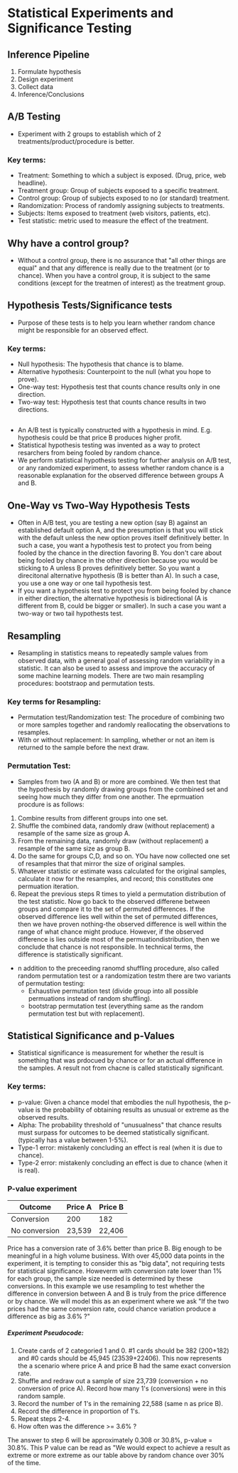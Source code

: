 # Statistical Experiments and Significance Testing

## Inference Pipeline
1. Formulate hypothesis
2. Design experiment
3. Collect data
4. Inference/Conclusions

## A/B Testing
- Experiment with 2 groups to establish which of 2 treatments/product/procedure is better.

### Key terms:
- Treatment: Something to which a subject is exposed. (Drug, price, web headline).
- Treatment group: Group of subjects exposed to a specific treatment.
- Control group: Group of subjects exposed to no (or standard) treatment.
- Randomization: Process of randomly assigning subjects to treatments.
- Subjects: Items exposed to treatment (web visitors, patients, etc).
- Test statistic: metric used to measure the effect of the treatment.
  
## Why have a control group?
- Without a control group, there is no assurance that "all other things are equal" and that any difference is really due to the treatment (or to chance). When you have a control group, it is subject to the same conditions (except for the treatmen of interest) as the treatment group.

## Hypothesis Tests/Significance tests
- Purpose of these tests is to help you learn whether random chance might be responsible for an observed effect.

### Key terms:
- Null hypothesis: The hypothesis that chance is to blame.
- Alternative hypothesis: Counterpoint to the null (what you hope to prove).
- One-way test: Hypothesis test that counts chance results only in one direction.
- Two-way test: Hypothesis test that counts chance results in two directions.

##
- An A/B test is typically constructed with a hypothesis in mind. E.g. hypothesis could be that price B produces higher profit.
- Statistical hypothesis testing was invented as a way to protect resarchers from being fooled by random chance.
- We perform statistical hypothesis testing for further analysis on A/B test, or any randomized experiment, to assess whether random chance is a reasonable explanation for the observed difference between groups A and B.

## One-Way vs Two-Way Hypothesis Tests
- Often in A/B test, you are testing a new option (say B) against an established default option A, and the presumption is that you will stick with the default unless the new option proves itself definitively better. In such a case, you want a hypothesis test to protect you from being fooled by the chance in the direction favoring B. You don't care about being fooled by chance in the other direction because you would be sticking to A unless B proves definitively better. So you want a direcitonal alternative hypothesis (B is better than A). In such a case, you use a one way or one tail hypothesis test.
- If  you want a hypothesis test to protect you from being fooled by chance in either direction, the alternative hypothesis is bidirectional (A is different from B, could be bigger or smaller). In such a case you want a two-way or two tail hypothests test.

## Resampling
- Resampling in statistics means to repeatedly sample values from observed data, with a general goal of assessing random variability in a statistic. It can also be used to assess and improve the accuracy of some machine learning models. There are two main resampling procedures: bootstraop and permutation tests.

### Key terms for Resampling:
- Permutation test/Randomization test: The procedure of combining two or more samples together and randomly reallocating the observations to resamples.
- With or without replacement: In sampling, whether or not an item is returned to the sample before the next draw.

### Permutation Test:
- Samples from two (A and B) or more are combined. We then test that the hypothesis by randomly drawing groups from the combined set and seeing how much they differ from one another. The eprmuation procdure is as follows:
1. Combine results from different groups into one set.
2. Shuffle the combined data, randomly draw (without replacement) a resample of the same size as group A.
3. From the remaining data, randomly draw (without replacement) a resample of the same size as group B.
4. Do the same for groups C,D, and so on. YOu have now collected one set of resamples that that mirror the size of original samples.
5. Whatever statistic or estimate wass calculated for the original samples, calculate it now for the resamples, and record; this constitutes one permuation iteration.
6. Repeat the previous steps R times to yield a permutation distribution of the test statistic.
Now go back to the observed differene between groups and compare it to the set of permuted differences. If the observed difference lies well within the set of permuted differences, then  we have proven nothing-the observed difference is well within the range of what chance might produce. However, if the observed difference is lies outside most of the permuationdistribution, then we conclude that chance is not responsible. In technical terms, the difference is statistically significant.

- n addition to the preceeding ranomd shuffling procedure, also called random permutation test or a randomization testm there are two variants of permutation testing:
  - Exhaustive permutation test (divide group into all possible permuations instead of random shuffling).
  - bootstrap permutation test (everything same as the random permutation test but with replacement).

## Statistical Significance and p-Values
- Statistical significance is measurement for whether the result is something that was prdocued by chance or for an actual difference in the samples. A result not from chacne is called statistically significant.

### Key terms:
- p-value: Given a chance model that embodies the null hypothesis, the p-value is the probability of obtaining results as unusual or extreme as the observed results.
- Alpha: The probability threshold of "unusualness" that chance results must surpass for outcomes to be deemed statistically significant. (typically has a value between 1-5%).
- Type-1 error: mistakenly concluding an effect is real (when it is due to chance).
- Type-2 error: mistakenly concluding an effect is due to chance (when it is real).

### P-value experiment
| Outcome |  Price A | Price B  |
|--  | -- |---|
| Conversion | 200 | 182  |
| No conversion | 23,539 | 22,406  |

Price has a conversion rate of 3.6% better than price B. Big enough to be meaningful in a high volume business. With over 45,000 data points in the experiment, it is tempting to consider this as "big data", not requiring tests for statistical significance. Howeverm with conversion rate lower than 1% for each group, the sample size needed is determined by these conversions. In this example we use resampling to test whether the difference in conversion between A and B is truly from the price difference or by chance.
We will model this as an experiment where we ask "If the two prices had the same conversion rate, could chance variation produce a difference as big as 3.6% ?"
##### Experiment Pseudocode:
1. Create cards of 2 categoried 1 and 0. #1 cards should be 382 (200+182) and #0 cards should be 45,945 (23539+22406). This now represents the a scenario where price A and price B had the same exact conversion rate.
2. Shuffle and redraw out a sample of size 23,739 (conversion + no conversion of price A). Record how many 1's (conversions) were in this random sample.
3. Record the number of 1's in the remaining 22,588 (same n as price B).
4. Record the difference in proportion of 1's.
5. Repeat steps 2-4.
6. How often was the difference >= 3.6% ?

The answer to step 6 will be approximately 0.308 or 30.8%, p-value = 30.8%.
This P value can be read as "We would expect to achieve a result as extreme or more extreme as our table above by random chance over 30% of the time.
